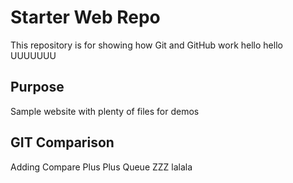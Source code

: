 # Starter Web Repo

This repository is for showing how Git and GitHub work
hello hello 
UUUUUUU

## Purpose

Sample website with plenty of files for demos

## GIT Comparison
Adding Compare
Plus Plus
Queue ZZZ
lalala
